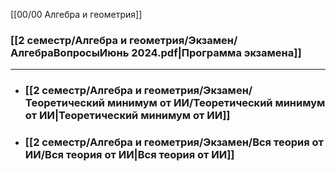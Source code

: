 [[00/00 Алгебра и геометрия]]

### [[2 семестр/Алгебра и геометрия/Экзамен/АлгебраВопросыИюнь 2024.pdf|Программа экзамена]]

---

- ### [[2 семестр/Алгебра и геометрия/Экзамен/Теоретический минимум от ИИ/Теоретический минимум от ИИ|Теоретический минимум от ИИ]]
- ### [[2 семестр/Алгебра и геометрия/Экзамен/Вся теория от ИИ/Вся теория от ИИ|Вся теория от ИИ]]